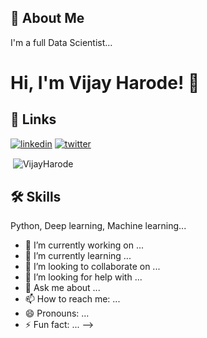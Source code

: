 



## 🚀 About Me
I'm a full Data Scientist...


# Hi, I'm Vijay Harode! 👋


## 🔗 Links

[![linkedin](https://img.shields.io/badge/linkedin-0A66C2?style=for-the-badge&logo=linkedin&logoColor=white)](https://www.linkedin.com/in/vijay-harode-a91b0ba2/)
[![twitter](https://img.shields.io/badge/twitter-1DA1F2?style=for-the-badge&logo=twitter&logoColor=white)](https://twitter.com/)


<p>&nbsp;<img align="center" src="https://github-readme-stats.vercel.app/api?username=VijayHarode&show_icons=true&locale=en" alt="VijayHarode" /></p>


## 🛠 Skills
Python, Deep learning, Machine learning...



- 🔭 I’m currently working on ...
- 🌱 I’m currently learning ...
- 👯 I’m looking to collaborate on ...
- 🤔 I’m looking for help with ...
- 💬 Ask me about ...
- 📫 How to reach me: ...
- 😄 Pronouns: ...
- ⚡ Fun fact: ...
-->

